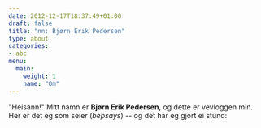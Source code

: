 ```yaml
---
date: 2012-12-17T18:37:49+01:00
draft: false
title: "nn: Bjørn Erik Pedersen"
type: about
categories:
- abc
menu:
  main:
    weight: 1
    name: "Om"
---
```


"Heisann!" Mitt namn er **Bjørn Erik Pedersen**, og dette er vevloggen min. Her er det eg som seier (_bepsays_) -- og det har eg gjort ei stund:

